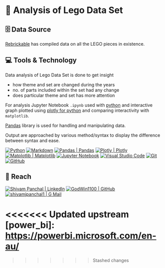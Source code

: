# :bricks: Analysis of Lego Data Set

## :file_cabinet: Data Source

[Rebrickable](https://rebrickable.com/downloads/) has compiled data on all the LEGO pieces in existence.

## :computer: Tools & Technology

Data analysis of Lego Data Set is done to get insight

- how theme and set are changed during the years
- no. of parts included within the set had any change
- does particular theme and set has more attention

For analysis Jupyter Notebook `.ipynb` used with [python][python] and interactive graph plotted using [plotly for python][plotly] and comparing interactivity with `matplotlib`.

[Pandas][pandas] library is used for handling and manipulating data.

Output are approached by various method/syntax to display the difference between syntax and ease.

[![Python](https://img.shields.io/badge/Python-eeeeee?style=for-the-badge&logo=python&logoColor=ffffff&labelColor=3776AB)][python]
[![Markdown](https://img.shields.io/badge/Markdown-eeeeee?style=for-the-badge&logo=markdown&logoColor=ffffff&labelColor=000000)][markdown]
[![Pandas | Pandas](https://img.shields.io/badge/Pandas-eeeeee?style=for-the-badge&logo=pandas&logoColor=150458&labelColor=fefefe)][pandas]
[![Plotly | Plotly](https://img.shields.io/badge/Plotly-eeeeee?style=for-the-badge&logo=plotly&logoColor=3F4F75&labelColor=fefefe)][plotly]
[![Matplotlib | Matplotlib](https://img.shields.io/badge/Matplotlib-eeeeee?style=for-the-badge&labelColor=fefefe)][matplotlib]
[![Jupyter Notebook](https://img.shields.io/badge/Jupyter_notebook-eeeeee?style=for-the-badge&logo=jupyter&logoColor=F37626&labelColor=2C2C32)][jupyter]
[![Visual Studio Code](https://img.shields.io/badge/Visual_Studio_Code-eeeeee?style=for-the-badge&logo=visual-studio-code&logoColor=007ACC&labelColor=2C2C32)][visual_studio_code]
[![Git](https://img.shields.io/badge/Git-eeeeee?style=for-the-badge&logo=git&logoColor=F05032&labelColor=f0efe7)][git]
[![GitHub](https://img.shields.io/badge/Github-eeeeee?style=for-the-badge&logo=github&logoColor=ffffff&labelColor=181717)][github]

<!-- [![Power BI](https://img.shields.io/badge/Power_BI-eeeeee?style=for-the-badge&logo=powerbi&logoColor=F2C811&labelColor=fefefe)][power_bi] -->

## :round_pushpin: Reach

[![Shivam Panchal | LinkedIn](https://img.shields.io/badge/Shivam_Panchal-eeeeee?style=for-the-badge&logo=linkedin&logoColor=ffffff&labelColor=0A66C2)][reach_linkedin]
[![GodWin1100 | GitHub](https://img.shields.io/badge/Godwin1100-eeeeee?style=for-the-badge&logo=github&logoColor=ffffff&labelColor=181717)][reach_github]
[![shivamjpanchal1 | G Mail](https://img.shields.io/badge/shivamjpanchal1-eeeeee?style=for-the-badge&logo=gmail&logoColor=ffffff&labelColor=EA4335)][reach_gmail]

<!-- LINKS -->

<!-- Tools & Technology -->

[python]: https://www.python.org/
[markdown]: https://www.markdownguide.org/
[pandas]: https://pandas.pydata.org/docs/
[plotly]: https://plotly.com/python/getting-started/
[matplotlib]: https://matplotlib.org/stable/index.html
[jupyter]: https://docs.jupyter.org/en/latest/
[visual_studio_code]: https://code.visualstudio.com/
[git]: https://git-scm.com/
[github]: https://github.com/
<<<<<<< Updated upstream
[power_bi]: https://powerbi.microsoft.com/en-au/
=======

<!-- [power_bi]: https://powerbi.microsoft.com/en-au/ -->
>>>>>>> Stashed changes

<!-- Reach  -->

[reach_linkedin]: https://www.linkedin.com/in/shivam-panchal-godwin1100
[reach_gmail]: mailto:shivamjpanchal1@gmail.com?subject=GitHub%20Hello
[reach_github]: https://github.com/GodWin1100
